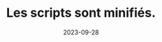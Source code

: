 ---
N: '223'
Rubrique: Serveur et performances
title: Les scripts sont minifiés. 
detail: Les scripts du site sont minifiés. 
categories: [" Serveur et performances"]
agrege: O4223-E068
opquast: '4 223'
indiceebook: '68'
description: "Règle n° 068"
weight:  068
actif: '1'
layout: rules
date: 2023-09-28
tags: ["", ""]
objectif: ["", ""]
Meo: ""
Controle: ""
Auteur: ""
---